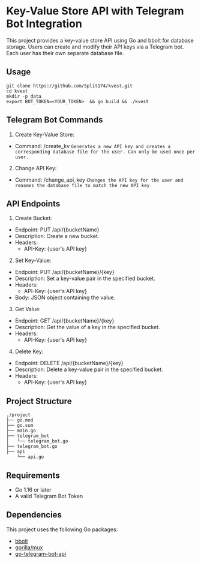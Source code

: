 # Key-Value Store API with Telegram Bot Integration

This project provides a key-value store API using Go and bbolt for database storage. Users can create and modify their API keys via a Telegram bot. Each user has their own separate database file.


## Usage

```
git clone https://github.com/Split174/kvest.git
cd kvest
mkdir -p data
export BOT_TOKEN=<YOUR_TOKEN>  && go build && ./kvest
```

## Telegram Bot Commands

1. Create Key-Value Store:
- Command: /create_kv `Generates a new API key and creates a corresponding database file for the user. Can only be used once per user.`
2. Change API Key:
- Command: /change_api_key `Changes the API key for the user and renames the database file to match the new API key.`


## API Endpoints
1. Create Bucket:
-   Endpoint: PUT /api/{bucketName}
-   Description: Create a new bucket.
-   Headers:
    - API-Key: {user's API key}

2. Set Key-Value:
- Endpoint: PUT /api/{bucketName}/{key}
- Description: Set a key-value pair in the specified bucket.
- Headers:
    - API-Key: {user's API key}
- Body: JSON object containing the value.

3. Get Value:
- Endpoint: GET /api/{bucketName}/{key}
- Description: Get the value of a key in the specified bucket.
- Headers:
    - API-Key: {user's API key}
4. Delete Key:
- Endpoint: DELETE /api/{bucketName}/{key}
- Description: Delete a key-value pair in the specified bucket.
- Headers:
    - API-Key: {user's API key}

## Project Structure
```
./project
├── go.mod
├── go.sum
├── main.go
├── telegram_bot
│   └── telegram_bot.go
├── telegram_bot.go
├── api
    └── api.go
```
## Requirements

- Go 1.16 or later
- A valid Telegram Bot Token

## Dependencies

This project uses the following Go packages:
- [bbolt](https://github.com/etcd-io/bbolt)
- [gorilla/mux](https://github.com/gorilla/mux)
- [go-telegram-bot-api](https://github.com/go-telegram-bot-api/telegram-bot-api)

